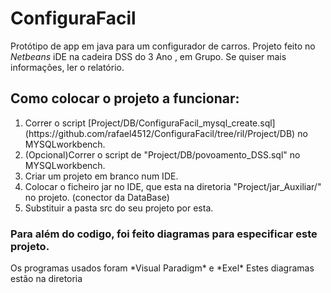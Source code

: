 # ConfiguraFacil
 Protótipo de app em java para um configurador de carros.
 Projeto feito no *Netbeans* iDE  na cadeira  DSS  do 3 Ano , em Grupo.
 Se quiser mais informações, ler o relatório.
 
 <h2>Como colocar o projeto a funcionar:</h2>
 
 <ol>
  <li>Correr o script [Project/DB/ConfiguraFacil_mysql_create.sql](https://github.com/rafael4512/ConfiguraFacil/tree/ril/Project/DB) no MYSQLworkbench.</li>
  <li>(Opcional)Correr o script de "Project/DB/povoamento_DSS.sql" no MYSQLworkbench.</li>
  <li>Criar um projeto em branco num IDE.</li>
  <li>Colocar o ficheiro jar no IDE, que esta na diretoria "Project/jar_Auxiliar/" no projeto. (conector da DataBase)</li>
  <li>Substituir a pasta src do seu projeto por esta.</li>
 </ol>



<h3>Para além do codigo, foi feito diagramas para especificar  este projeto.</h3>
Os programas  usados foram *Visual Paradigm* e *Exel*
Estes diagramas estão na diretoria 

